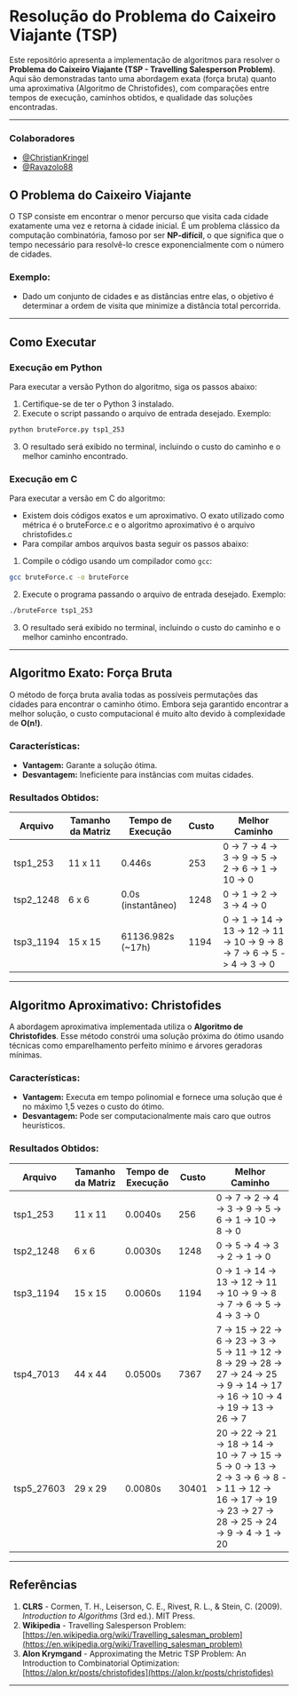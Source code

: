 # Resolução do Problema do Caixeiro Viajante (TSP)

Este repositório apresenta a implementação de algoritmos para resolver o **Problema do Caixeiro Viajante (TSP - Travelling Salesperson Problem)**. Aqui são demonstradas tanto uma abordagem exata (força bruta) quanto uma aproximativa (Algoritmo de Christofides), com comparações entre tempos de execução, caminhos obtidos, e qualidade das soluções encontradas.

---
### Colaboradores

- [@ChristianKringel](https://github.com/ChristianKringel)  
- [@Ravazolo88](https://github.com/Ravazolo88)

## O Problema do Caixeiro Viajante

O TSP consiste em encontrar o menor percurso que visita cada cidade exatamente uma vez e retorna à cidade inicial. É um problema clássico da computação combinatória, famoso por ser **NP-difícil**, o que significa que o tempo necessário para resolvê-lo cresce exponencialmente com o número de cidades.

### Exemplo:
- Dado um conjunto de cidades e as distâncias entre elas, o objetivo é determinar a ordem de visita que minimize a distância total percorrida.

---
## Como Executar

### Execução em Python

Para executar a versão Python do algoritmo, siga os passos abaixo:

1. Certifique-se de ter o Python 3 instalado.
2. Execute o script passando o arquivo de entrada desejado. Exemplo:

```bash
python bruteForce.py tsp1_253
```

3. O resultado será exibido no terminal, incluindo o custo do caminho e o melhor caminho encontrado.

### Execução em C

Para executar a versão em C do algoritmo:
- Existem dois códigos exatos e um aproximativo. O exato utilizado como métrica é o bruteForce.c e o algoritmo aproximativo é o arquivo christofides.c
- Para compilar ambos arquivos basta seguir os passos abaixo:

1. Compile o código usando um compilador como `gcc`:

```bash
gcc bruteForce.c -o bruteForce
```

2. Execute o programa passando o arquivo de entrada desejado. Exemplo:

```bash
./bruteForce tsp1_253
```

3. O resultado será exibido no terminal, incluindo o custo do caminho e o melhor caminho encontrado.

---

## Algoritmo Exato: Força Bruta

O método de força bruta avalia todas as possíveis permutações das cidades para encontrar o caminho ótimo. Embora seja garantido encontrar a melhor solução, o custo computacional é muito alto devido à complexidade de **O(n!)**.

### Características:
- **Vantagem:** Garante a solução ótima.
- **Desvantagem:** Ineficiente para instâncias com muitas cidades.

### Resultados Obtidos:
| Arquivo     | Tamanho da Matriz | Tempo de Execução | Custo | Melhor Caminho             |
|-------------|--------------------|-------------------|-------|---------------------------|
| tsp1_253    | 11 x 11           | 0.446s           | 253   | 0 -> 7 -> 4 -> 3 -> 9 -> 5 -> 2 -> 6 -> 1 -> 10 -> 0 |
| tsp2_1248   | 6 x 6             | 0.0s (instantâneo)| 1248  | 0 -> 1 -> 2 -> 3 -> 4 -> 0 |
| tsp3_1194   | 15 x 15           | 61136.982s (~17h) | 1194  | 0 -> 1 -> 14 -> 13 -> 12 -> 11 -> 10 -> 9 -> 8 -> 7 -> 6 -> 5 -> 4 -> 3 -> 0 |

---

## Algoritmo Aproximativo: Christofides

A abordagem aproximativa implementada utiliza o **Algoritmo de Christofides**. Esse método constrói uma solução próxima do ótimo usando técnicas como emparelhamento perfeito mínimo e árvores geradoras mínimas.

### Características:
- **Vantagem:** Executa em tempo polinomial e fornece uma solução que é no máximo 1,5 vezes o custo do ótimo.
- **Desvantagem:** Pode ser computacionalmente mais caro que outros heurísticos.

### Resultados Obtidos:
| Arquivo     | Tamanho da Matriz | Tempo de Execução | Custo | Melhor Caminho             |
|-------------|--------------------|-------------------|-------|---------------------------|
| tsp1_253    | 11 x 11           | 0.0040s           | 256   | 0 -> 7 -> 2 -> 4 -> 3 -> 9 -> 5 -> 6 -> 1 -> 10 -> 8 -> 0 |
| tsp2_1248   | 6 x 6             | 0.0030s           | 1248  | 0 -> 5 -> 4 -> 3 -> 2 -> 1 -> 0 |
| tsp3_1194   | 15 x 15           | 0.0060s           | 1194  | 0 -> 1 -> 14 -> 13 -> 12 -> 11 -> 10 -> 9 -> 8 -> 7 -> 6 -> 5 -> 4 -> 3 -> 0 |
| tsp4_7013   | 44 x 44           | 0.0500s           | 7367  | 7 -> 15 -> 22 -> 6 -> 23 -> 3 -> 5 -> 11 -> 12 -> 8 -> 29 -> 28 -> 27 -> 24 -> 25 -> 9 -> 14 -> 17 -> 16 -> 10 -> 4 -> 19 -> 13 -> 26 -> 7 |
| tsp5_27603  | 29 x 29           | 0.0080s           | 30401 | 20 -> 22 -> 21 -> 18 -> 14 -> 10 -> 7 -> 15 -> 5 -> 0 -> 13 -> 2 -> 3 -> 6 -> 8 -> 11 -> 12 -> 16 -> 17 -> 19 -> 23 -> 27 -> 28 -> 25 -> 24 -> 9 -> 4 -> 1 -> 20 |

---


## Referências

1. **CLRS** - Cormen, T. H., Leiserson, C. E., Rivest, R. L., & Stein, C. (2009). *Introduction to Algorithms* (3rd ed.). MIT Press.
2. **Wikipedia** - Travelling Salesperson Problem: [https://en.wikipedia.org/wiki/Travelling_salesman_problem](https://en.wikipedia.org/wiki/Travelling_salesman_problem)
3. **Alon Krymgand** - Approximating the Metric TSP Problem: An Introduction to Combinatorial Optimization: [https://alon.kr/posts/christofides](https://alon.kr/posts/christofides)

---

